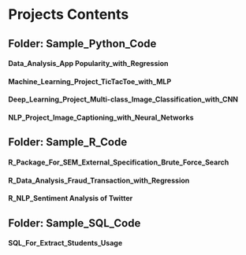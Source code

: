 # Projects Contents

## Folder: Sample_Python_Code 
#### Data_Analysis_App Popularity_with_Regression
#### Machine_Learning_Project_TicTacToe_with_MLP
#### Deep_Learning_Project_Multi-class_Image_Classification_with_CNN
#### NLP_Project_Image_Captioning_with_Neural_Networks



## Folder: Sample_R_Code
#### R_Package_For_SEM_External_Specification_Brute_Force_Search
#### R_Data_Analysis_Fraud_Transaction_with_Regression
#### R_NLP_Sentiment Analysis of Twitter



## Folder: Sample_SQL_Code
#### SQL_For_Extract_Students_Usage
